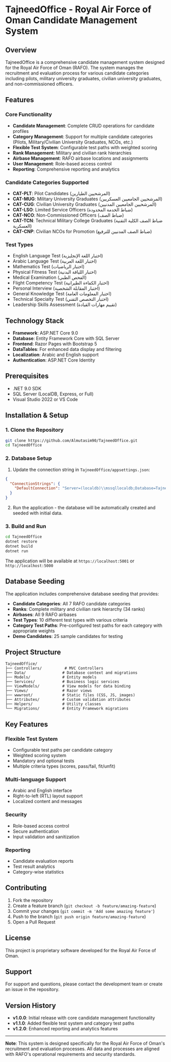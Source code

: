 # TajneedOffice - Royal Air Force of Oman Candidate Management System

## Overview

TajneedOffice is a comprehensive candidate management system designed for the Royal Air Force of Oman (RAFO). The system manages the recruitment and evaluation process for various candidate categories including pilots, military university graduates, civilian university graduates, and non-commissioned officers.

## Features

### Core Functionality
- **Candidate Management**: Complete CRUD operations for candidate profiles
- **Category Management**: Support for multiple candidate categories (Pilots, Military/Civilian University Graduates, NCOs, etc.)
- **Flexible Test System**: Configurable test paths with weighted scoring
- **Rank Management**: Military and civilian rank hierarchies
- **Airbase Management**: RAFO airbase locations and assignments
- **User Management**: Role-based access control
- **Reporting**: Comprehensive reporting and analytics

### Candidate Categories Supported
- **CAT-PLT**: Pilot Candidates (المرشحيين الطيارين)
- **CAT-MUG**: Military University Graduates (المرشحيين الجامعيين العسكريين)
- **CAT-CUG**: Civilian University Graduates (المرشحيين الجامعيين المدنيين)
- **CAT-LSO**: Limited Service Officers (ضباط الخدمة المحدودة)
- **CAT-NCO**: Non-Commissioned Officers (ضباط الصف)
- **CAT-TCN**: Technical Military College Graduates (ضباط الصف الكلية التقنية العسكرية)
- **CAT-CNP**: Civilian NCOs for Promotion (ضباط الصف المدنيين للترفيع)

### Test Types
- English Language Test (اختبار اللغة الإنجليزية)
- Arabic Language Test (اختبار اللغة العربية)
- Mathematics Test (اختبار الرياضيات)
- Physical Fitness Test (اختبار اللياقة البدنية)
- Medical Examination (الفحص الطبي)
- Flight Competency Test (اختبار الكفاءة الطيرانية)
- Personal Interview (اختبار المقابلة الشخصية)
- General Knowledge Test (اختبار المعلومات العامة)
- Technical Specialty Test (اختبار التخصص التقني)
- Leadership Skills Assessment (تقييم مهارات القيادة)

## Technology Stack

- **Framework**: ASP.NET Core 9.0
- **Database**: Entity Framework Core with SQL Server
- **Frontend**: Razor Pages with Bootstrap 5
- **DataTables**: For enhanced data display and filtering
- **Localization**: Arabic and English support
- **Authentication**: ASP.NET Core Identity

## Prerequisites

- .NET 9.0 SDK
- SQL Server (LocalDB, Express, or Full)
- Visual Studio 2022 or VS Code

## Installation & Setup

### 1. Clone the Repository
```bash
git clone https://github.com/Almutasim90/TajneedOffice.git
cd TajneedOffice
```

### 2. Database Setup
1. Update the connection string in `TajneedOffice/appsettings.json`:
```json
{
  "ConnectionStrings": {
    "DefaultConnection": "Server=(localdb)\\mssqllocaldb;Database=TajneedOffice;Trusted_Connection=true;MultipleActiveResultSets=true"
  }
}
```

2. Run the application - the database will be automatically created and seeded with initial data.

### 3. Build and Run
```bash
cd TajneedOffice
dotnet restore
dotnet build
dotnet run
```

The application will be available at `https://localhost:5001` or `http://localhost:5000`

## Database Seeding

The application includes comprehensive database seeding that provides:

- **Candidate Categories**: All 7 RAFO candidate categories
- **Ranks**: Complete military and civilian rank hierarchy (34 ranks)
- **Airbases**: All 9 RAFO airbases
- **Test Types**: 10 different test types with various criteria
- **Category Test Paths**: Pre-configured test paths for each category with appropriate weights
- **Demo Candidates**: 25 sample candidates for testing

## Project Structure

```
TajneedOffice/
├── Controllers/          # MVC Controllers
├── Data/                # Database context and migrations
├── Models/              # Entity models
├── Services/            # Business logic services
├── ViewModels/          # View models for data binding
├── Views/               # Razor views
├── wwwroot/             # Static files (CSS, JS, images)
├── Attributes/          # Custom validation attributes
├── Helpers/             # Utility classes
└── Migrations/          # Entity Framework migrations
```

## Key Features

### Flexible Test System
- Configurable test paths per candidate category
- Weighted scoring system
- Mandatory and optional tests
- Multiple criteria types (scores, pass/fail, fit/unfit)

### Multi-language Support
- Arabic and English interface
- Right-to-left (RTL) layout support
- Localized content and messages

### Security
- Role-based access control
- Secure authentication
- Input validation and sanitization

### Reporting
- Candidate evaluation reports
- Test result analytics
- Category-wise statistics

## Contributing

1. Fork the repository
2. Create a feature branch (`git checkout -b feature/amazing-feature`)
3. Commit your changes (`git commit -m 'Add some amazing feature'`)
4. Push to the branch (`git push origin feature/amazing-feature`)
5. Open a Pull Request

## License

This project is proprietary software developed for the Royal Air Force of Oman.

## Support

For support and questions, please contact the development team or create an issue in the repository.

## Version History

- **v1.0.0**: Initial release with core candidate management functionality
- **v1.1.0**: Added flexible test system and category test paths
- **v1.2.0**: Enhanced reporting and analytics features

---

**Note**: This system is designed specifically for the Royal Air Force of Oman's recruitment and evaluation processes. All data and processes are aligned with RAFO's operational requirements and security standards.
